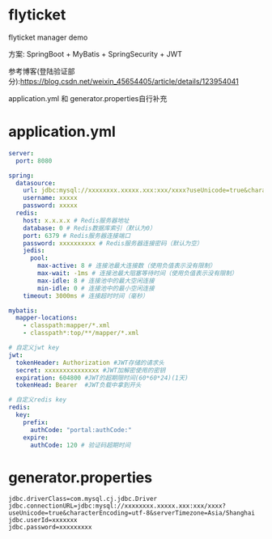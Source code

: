 # flyticket
flyticket manager demo

方案: SpringBoot + MyBatis + SpringSecurity + JWT 

参考博客(登陆验证部分):https://blog.csdn.net/weixin_45654405/article/details/123954041

application.yml 和 generator.properties自行补充

# application.yml

```yml
server:
  port: 8080

spring:
  datasource:
    url: jdbc:mysql://xxxxxxxx.xxxxx.xxx:xxx/xxxx?useUnicode=true&characterEncoding=utf-8&serverTimezone=Asia/Shanghai
    username: xxxxx
    password: xxxxx
  redis:
    host: x.x.x.x # Redis服务器地址
    database: 0 # Redis数据库索引（默认为0）
    port: 6379 # Redis服务器连接端口
    password: xxxxxxxxxx # Redis服务器连接密码（默认为空）
    jedis:
      pool:
        max-active: 8 # 连接池最大连接数（使用负值表示没有限制）
        max-wait: -1ms # 连接池最大阻塞等待时间（使用负值表示没有限制）
        max-idle: 8 # 连接池中的最大空闲连接
        min-idle: 0 # 连接池中的最小空闲连接
    timeout: 3000ms # 连接超时时间（毫秒）

mybatis:
  mapper-locations:
    - classpath:mapper/*.xml
    - classpath*:top/**/mapper/*.xml

# 自定义jwt key
jwt:
  tokenHeader: Authorization #JWT存储的请求头
  secret: xxxxxxxxxxxxxxx #JWT加解密使用的密钥
  expiration: 604800 #JWT的超期限时间(60*60*24)(1天)
  tokenHead: Bearer  #JWT负载中拿到开头

# 自定义redis key
redis:
  key:
    prefix:
      authCode: "portal:authCode:"
    expire:
      authCode: 120 # 验证码超期时间
```
# generator.properties
```properties
jdbc.driverClass=com.mysql.cj.jdbc.Driver
jdbc.connectionURL=jdbc:mysql://xxxxxxxx.xxxxx.xxx:xxx/xxxx?useUnicode=true&characterEncoding=utf-8&serverTimezone=Asia/Shanghai
jdbc.userId=xxxxxxx
jdbc.password=xxxxxxxxx
```
